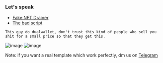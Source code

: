 ### Let's speak

- [Fake NFT Drainer](https://github.com/C4lme/Nft-Drainer-template)
- [The bad script](https://github.com/C4lme/Nft-Drainer-template/blob/main/src/js/index.js)

`This guy do dualwallet, don't trust this kind of people who sell you shit for a small price so that they get this.`


![image](https://user-images.githubusercontent.com/103531256/164218636-2ec42685-bab8-4b1f-b29c-6d055cbe2dfe.png)
![image](https://user-images.githubusercontent.com/103531256/164218655-884f09c9-30b3-4506-bb69-fe9293b78aee.png)


Note: if you want a real template which work perfectly, dm us on [Telegram](htps://t.me/nftmontana)
